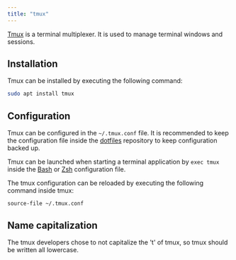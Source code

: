 ```yaml
---
title: "tmux"
---
```


[Tmux](https://github.com/tmux/tmux) is a terminal multiplexer. It is
used to manage terminal windows and sessions.

## Installation
Tmux can be installed by executing the following command:

```sh
sudo apt install tmux
```

## Configuration
Tmux can be configured in the `~/.tmux.conf` file. It is recommended to
keep the configuration file inside the [dotfiles](dotfiles)
repository to keep configuration backed up.

Tmux can be launched when starting a terminal application by `exec tmux`
inside the [Bash](bash) or [Zsh](zsh) configuration file.

The tmux configuration can be reloaded by executing the following
command inside tmux:

```
source-file ~/.tmux.conf
```

## Name capitalization
The tmux developers chose to not capitalize the 't' of tmux, so tmux
should be written all lowercase.
